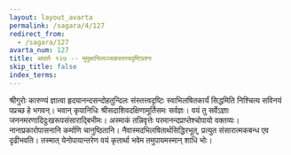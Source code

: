 ```yaml
---
layout: layout_avarta
permalink: /sagara/4/127
redirect_from:
  - /sagara/127
avarta_num: 127
title: आवर्तः १२७ -- मुमुक्षाभिव्यञ्जकस्तत्त्वदृष्टिप्रश्नः
skip_title: false
index_terms: 
---
```


श्रीगुरोः कारुण्यं
ज्ञात्वा
हृदयानन्दसन्दोहतुन्दिलः
संस्तत्त्वदृष्टिः स्वाभिलषितकार्यं
सिद्धमिति
निश्चित्य
सविनयं
पप्रच्छ
हे भगवन्।
भवान् कृपानिधिः श्रीसदाशिवदक्षिणामूर्तिसमः सर्वज्ञः। वयं तु सर्वेऽज्ञाः
जननमरणादिदुःखरूपसंसाराद्बिभीमः। अस्माकं तन्निवृत्तेः परमानन्दप्राप्तेश्चोपायो वक्तव्यः। नानाप्रकारोपासनानि कर्माणि चानुष्ठितानि। नैवास्मदभिलषितार्थसिद्धिरभूत्, प्रत्युत संसारात्मकबन्ध एव दृढीभवति। तस्मात्
येनोपायान्तरेण वयं कृतार्था भवेम तमुपायमस्मान् शाधि भोः।
